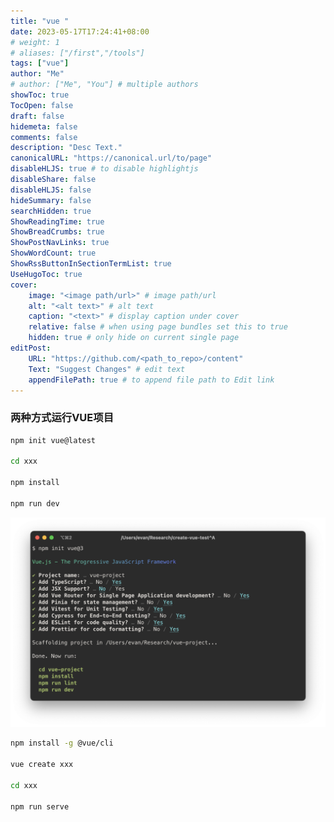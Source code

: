 ```yaml
---
title: "vue "
date: 2023-05-17T17:24:41+08:00
# weight: 1
# aliases: ["/first","/tools"]
tags: ["vue"]
author: "Me"
# author: ["Me", "You"] # multiple authors
showToc: true
TocOpen: false
draft: false
hidemeta: false
comments: false
description: "Desc Text."
canonicalURL: "https://canonical.url/to/page"
disableHLJS: true # to disable highlightjs
disableShare: false
disableHLJS: false
hideSummary: false
searchHidden: true
ShowReadingTime: true
ShowBreadCrumbs: true
ShowPostNavLinks: true
ShowWordCount: true
ShowRssButtonInSectionTermList: true
UseHugoToc: true
cover:
    image: "<image path/url>" # image path/url
    alt: "<alt text>" # alt text
    caption: "<text>" # display caption under cover
    relative: false # when using page bundles set this to true
    hidden: true # only hide on current single page
editPost:
    URL: "https://github.com/<path_to_repo>/content"
    Text: "Suggest Changes" # edit text
    appendFilePath: true # to append file path to Edit link
---
```


### 两种方式运行VUE项目

```bash
npm init vue@latest

cd xxx

npm install

npm run dev
```

![image-20230119200652850](assets/image-20230119200652850.png)

```bash
npm install -g @vue/cli

vue create xxx

cd xxx

npm run serve

```

